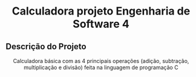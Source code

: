 <h1 align="center">Calculadora projeto Engenharia de Software 4 </h1>

## Descrição do Projeto
<p align="center">Calculadora básica com as 4 principais operações (adição, subtração, multiplicação e divisão) feita na linguagem de programação C</p>
